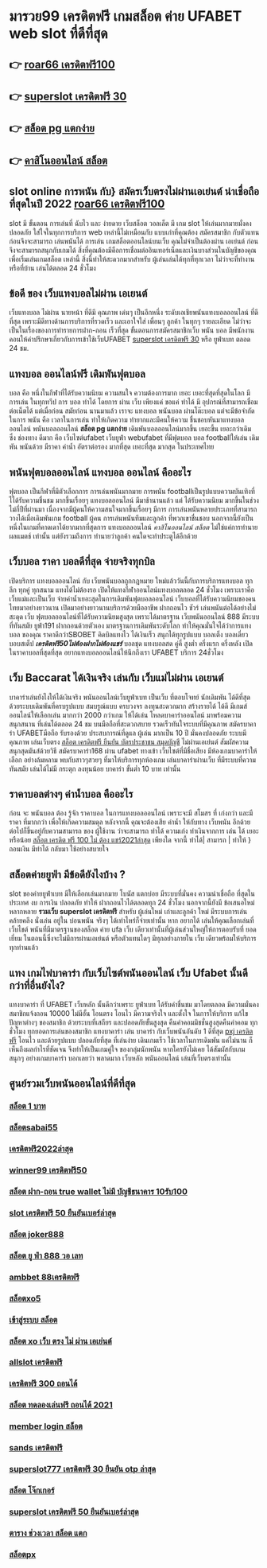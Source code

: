 # มารวย99 เครดิตฟรี   เกมสล็อต ค่าย  UFABET  web   slot ที่ดีที่สุด 

## 👉 [roar66 เครดิตฟรี100](https://mabet.net/20-free-100/)
## 👉 [superslot เครดิตฟรี 30](https://mabet.net/credit-free-50/)
## 👉 [สล็อต pg แตกง่าย](https://member.mabet.net/?action=login)
## 👉 [คาสิโนออนไลน์ สล็อต](https://member.mabet.net/?action=login)

##  slot online  การพนัน กับ} สมัครเว็บตรงไม่ผ่านเอเย่นต์   น่าเชื่อถือที่สุดในปี 2022 [roar66 เครดิตฟรี100](https://mabet.net/credit-free-50/) 

 slot  มี ขั้นตอน การเล่นที่ ฉับไว  และ ง่ายดาย เว็บสล็อต วอลเล็ต มี เกม slot ให้เล่นมากมายมั่งคงปลอดภัย ใส่ใจในทุกการบริการ web เหล่านี้ไม่เหมือนกับ แบบเก่าที่คุณต้อง สมัครสมาชิก กับตัวแทนก่อนจึงจะสามารถ เล่นพนันได้ การเล่น เกมสล็อตออนไลน์บนเว็บ คุณไม่จำเป็นต้องผ่าน เอเย่นต์ ก่อนจึงจะสามารถสนุกกับเกมได้ สิ่งที่คุณต้องมีคือการเชื่อมต่ออินเทอร์เน็ตและเงินบางส่วนในบัญชีของคุณเพื่อเริ่มเล่นเกมสล็อต เหล่านี้ สิ่งนี้ทำให้สะดวกมากสำหรับ ผู้เล่นเล่นได้ทุกที่ทุกเวลา ไม่ว่าจะที่ทำงานหรือที่บ้าน เล่นได้ตลอด 24 ชั่วโมง

##  ข้อดี ของ เว็บแทงบอลไม่ผ่าน เอเยนต์

เว็บแทงบอล  ไม่ผ่าน นายหน้า  ที่ดีมี  คุณภาพ เด่นๆ เป็นอีกหนึ่ง ระดับเอเชียพนันแทงบอลออนไลน์ ที่ดีที่สุด  เพราะมีดีทางด้านการบริการที่รวดเร็ว และเอาใจใส่ เพื่อนๆ ลูกค้า  ในทุกๆ รายละเอียด ไม่ว่าจะเป็นในเรื่องของการทำรายการฝาก-ถอน เร็วที่สุด   ขั้นตอนการสมัครสมาชิกเว็บ พนัน บอล   มีพนักงานคอนให้คำปรึกษาเกี่ยวกับการเข้าใช้เว็บUFABET [superslot เครดิตฟรี 30](https://member.mabet.net/?action=login) หรือ ยูฟ่าเบท ตลอด 24 ชม.


## แทงบอล ออนไลน์ฟรี เดิมพันฟุตบอล

 บอล  คือ หนึ่งในกีฬาที่ได้รับความนิยม ความสนใจ ความต้องการมาก เยอะ เยอะที่สุดที่สุดในโลก มีการเล่น ในทุกทวีป การ บอล  ทำได้  โดยการ ผ่าน  เว็บ  เพียงแค่ ขอแค่ ทำได้ มี อุปกรณ์ที่สามารถเชื่อมต่อเน็ตได้ แต่เมื่อก่อน สมัยก่อน นานมาแล้ว เราจะ แทงบอล  พนันบอล ผ่านโต๊ะบอล แต่จะมีข้อจำกัด ในการ พนัน คือ  เวลาในการเล่น ทำให้เกิดความ ทำยากและมีคนให้ความ ชื่นชอบหันมาแทงบอลออนไลน์ พนันบอลออนไลน์ **สล็อต pg แตกง่าย** เดิมพันบอลออนไลน์มากขึ้น เยอะขึ้น เยอะกว่าเดิม ซึ่ง ช่องทาง  ดีมาก คือ เว็บไซต์ufabet เว็บยูฟ่า webufabet ที่มีฟุตบอล บอล footballให้เล่น เดิมพัน พนันด้วย มีราคา ค่าน้ำ อัตราต่อรอง มากที่สุด เยอะที่สุด มากสุด ในประเทศไทย

##  พนันฟุตบอลออนไลน์   แทงบอล  ออนไลน์ คืออะไร

ฟุตบอล  เป็นกีฬาที่มีตัวเลือกการ การเล่นพนันมากมาย การพนัน footballเป็นรูปแบบความบันเทิงที่ไได้รับความชื่นชม มากขึ้นเรื่อยๆ  แทงบอลออนไลน์  มีมาช้านานแล้ว แต่ ได้รับความนิยม มากขึ้นในช่วงไม่กี่ปีที่ผ่านมา เนื่องจากมีผู้คนให้ความสนใจมากขึ้นเรื่อยๆ มีการ การเล่นพนันหลายประเภทที่สามารถวางได้เมื่อเดิมพันเกม football ผู้คน การเล่นพนันทีมและลูกค้า ที่พวกเขาชื่นชอบ นอกจากนี้ยังเป็นหนึ่งในเกมที่คาดเดาได้ยากมากที่สุดการ แทงบอลออนไลน์  *คาสิโนออนไลน์ สล็อต* ไม่ใช่แค่การทำนายผลแมตช์ เท่านั้น แต่ยังรวมถึงการ ทำนายว่าลูกค้า คนใดจะทำประตูได้อีกด้วย

## เว็บบอล ราคา บอลดีที่สุด  จ่ายจริงทุกบิล

เปิดบริการ แทงบอลออนไลน์ กับ เว็บพนันบอลถูกกฎหมาย
ใหม่แล้ววันนี้กับการบริการแทงบอล ทุกลีก ทุกคู่ ทุกสนาม แทงได้ไม่ต้องรอ เปิดให้แทงกีฬาออนไลน์แทงบอลตลอด 24 ชั่วโมง เพราะเราคือ เว็บแม่และเป็นเว็บ จ่ายค่าน้ำเยอะสุดในการเดิมพันฟุตบอลออนไลน์ เว็บบอลที่ได้รับความนิยมของคนไทยมาอย่างยาวนาน เปิดมาอย่างยาวนานบริการด้วยมืออาชีพ ฝากถอนไว ชัวร์ เล่นพนันต่อได้อย่างไม่สะดุด เว็บ ฟุตบอลออนไลน์ที่ได้รับความนิยมสูงสุด เพราะได้มาตรฐาน เว็บพนันออนไลน์ 888 มีระบบที่ทันสมัย ยูฟ่า191 ฝากถอนด้วยตัวเอง มาตรฐานการเดิมพันระดับโลก ทำให้คุณมั่นใจได้ว่าการแทงบอล ของคุณ ราคาดีกว่าSBOBET  คิดบิลแทงไว ได้เงินเร็ว  สนุกได้ทุกรูปแบบ บอลเต็ง บอลเดี่ยว บอบสเต็ป ***เครดิตฟรี50ไม่ต้องฝากไม่ต้องแชร์*** บอลชุด แทงบอลสด คู่คี่ สูงต่ำ ครึ่งแรก ครึ่งหลัง เปิดในราคาบอลที่สุดที่สุด อยากแทงบอลออนไลน์ให้นึกถึงเรา UFABET บริการ 24ชั่วโมง 


## เว็บ Baccarat ได้เงินจริง เล่นกับ เว็บแม่ไม่ผ่าน เอเยนต์

บาคาร่าเล่นยังไงให้ได้เงินจริง พนันออนไลน์เว็บยูฟ่าเบท เป็นเว็บ ที่ตอบโจทย์  นักเดิมพัน ได้ดีที่สุด ด้วยระบบเดิมพันที่ครบรูปแบบ สมบรูณ์แบบ ครบวงจร ลงทุนสะดวกมาก  สร้างรายได้ ได้ดี มีเกมส์ออนไลน์ให้เลือกเล่น มากกว่า 2000 กว่าเกม ให้ได้เล่น โหลดบาคาร่าออนไลน์ มาพร้อมความสนุกสนาน ที่เล่นได้ตลอด 24 ชม บนมือถือที่สะดวกสบาย รวดเร็วทันใจระบบที่มีคุณภาพ สมัครบาคาร่า UFABETมือถือ  รับรองด้วย ประสบการณ์ที่ดูแล ผู้เล่น มากเป็น 10 ปี มั่นคงปลอดภัย ระบบมีคุณภาพ เล่นเว็บตรง [สล็อต เครดิตฟรี ยืนยัน บัตรประชาชน สมุดบัญชี](https://mabet.net/20-free-100/) ไม่ผ่านเอเย่นต์ สัมผัสความสนุกสุดมันส์ด้วยวิธี สมัครบาคาร่า168 ผ่าน ufabet ทางเข้า  เว็บไซต์ที่มีชื่อเสียง มีห้องเกมบาคาร่าให้เลือก อย่างล้มหลาม พบกับสาวๆสวยๆ ที่มาให้บริการทุกห้องเกม เล่นบาคาร่าผ่านเว็บ ที่มีระบบที่ความทันสมัย เล่นได้ไม่มี กระตุก  ลงทุนน้อย บาคาร่า ขั้นต่ำ 10 บาท เท่านั้น


## ราคาบอลต่างๆ ค่าน้ำบอล คืออะไร

ก่อน จะ พนันบอล ต้อง  รู้จัก  ราคาบอล  ในการแทงบอลออนไลน์  เพราะจะมี สโมสร ที่ เก่งกว่า และมีราคา ที่มากกว่า เพื่อให้เกิดความสมดุล   หลังจากนี้  คุณจะต้องเสีย ค่าน้ำ  ให้กับทาง  เว็บพนัน อีกด้วย ต่อไปก็ขึ้นอยู่กับความสามารถ  ของ ผู้ใช้งาน ว่าจะสามารถ ทำได้ ความเก่ง ทำเงินจากการ เล่น ได้ เยอะหรือน้อย [สล็อต เครดิต ฟรี 100 ไม่ ต้อง แชร์2021ล่าสุด](https://mabet.net/register/) เพียงใด  จากนี้ ทำได้| สามารถ | ทำให้ } ถอนเงิน   มีทำได้  กลับมา  ใช้อย่างสบายใจ

## สล็อตค่ายยูฟ่า มีข้อดียังไงบ้าง ?
 slot ของค่ายยูฟ่าเบท  มีให้เลือกเล่นมากมาย โบนัส  แตกบ่อย มีระบบที่มั่นคง  ความน่าเชื่อถือ ที่สุดในประเทศ  งบ การเงิน  ปลอดภัย  ทำให้ ฝากถอนไวได้ตลอดทุก 24 ชั่วโมง นอกจากนี้ยังมี ข้อเสนอใหม่หลากหลาย **รวมเว็บ superslot เครดิตฟรี** สำหรับ ผู้เล่นใหม่ เก่าและลูกค้า ใหม่ มีระบบการเล่น  คล้ายคลึง  นั่งเล่น อยู่ใน บ่อนพนัน จริงๆ ได้เท่าไหร่ก็จ่ายเท่านั้น หาก อยากได้ เล่นให้คุณเลือกเล่นที่เว็บไชต์ พนันที่มีมาตรฐานของสล็อต ค่าย ufa เว็บ เดียวเท่านั้นที่ผู้เล่นส่วนใหญ่ให้การตอบรับที่ ยอดเยี่ยม ในตอนนี้ซึ่งจะไม่มีการผ่านเอเย่นต์ หรือตัวแทนใดๆ มีทุกอย่างภายใน เว็บ เดียวพร้อมให้บริการทุกท่านแล้ว

## แทง เกมไพ่บาคาร่า  กับเว็บไซต์พนันออนไลน์  เว็บ Ufabet   นั้นดีกว่าที่อื่นยังไง?

แทงบาคาร่า ที่ UFABET เว็บหลัก นั้นดีกว่าเพราะ ยูฟ่าเบท  ได้รับคำชื่นชม มาโดยตลอด มีความมั่นคง สมาชิกแจ้งถอน 10000 ไม่มีอั้น โอนตรง โอนไว มีความจริงใจ และตั้งใจ ในการให้บริการ แก้ไข ปัญหาต่างๆ ของสมาชิก ด้วยระบบที่เสถียร และปลอดภัยขั้นสูงสุด คืนค่าคอมมิชชั่นสูงสุดคืนค่าคอม ทุกชั่วโมง ทุกยอดการเล่นของสมาชิก แทงบาคาร่า   เล่น บาคาร่า  กับเว็บพนันอันดับ 1 ดีที่สุด [pxj เครดิตฟรี](https://mabet.net/) โอนไว และด้วยรูปแบบ ปลอดภัยที่สุด ที่เล่นง่าย เดินเกมเร็ว ใช้เวลาในการเดิมพัน แค่ไม่นาน ก็เห็นถึงผลกำไรที่ชัดเจน จึงทำให้เป็นเกมคู่ใจ ของกลุ่มนักพนัน หากใครยังไม่เคย ได้สัมผัสกับเกมสนุกๆ อย่างเกมบาคาร่า บอกเลยว่า พลาดมาก  เว็บหลัก พนันออนไลน์ เล่นที่เว็บตรงเท่านั้น


## ศูนย์รวมเว็บพนันออนไลน์ที่ดีที่สุด

### [สล็อต 1 บาท](https://atom.io/themes/PG%20เว็บตรง%20%20wowslot%20เครดิตฟรี%20100%20008%20สล็อต%2020รับ100%20ของแท้%20100%)
### [สล็อตsabai55](https://atom.io/themes/PG%20เว็บตรง%20%20asia999%20เครดิตฟรี%2040%20ล่าสุด%20008%20สล็อต%2020รับ100%20ของแท้%20100%)
### [เครดิตฟรี2022ล่าสุด](https://atom.io/themes/PG%20เว็บตรง%20%20สล็อตdumbo%20008%20สล็อต%2020รับ100%20ของแท้%20100%)
### [winner99 เครดิตฟรี50](https://atom.io/themes/PG%20เว็บตรง%20%20u31666%20เครดิตฟรี%2031%20บาท%20008%20สล็อต%2020รับ100%20ของแท้%20100%)
### [สล็อต ฝาก-ถอน true wallet ไม่มี บัญชีธนาคาร 10รับ100](https://atom.io/themes/PG%20เว็บตรง%20%20888%20mediaเครดิตฟรี50%20008%20สล็อต%2020รับ100%20ของแท้%20100%)
### [slot เครดิตฟรี 50 ยืนยันเบอร์ล่าสุด](https://atom.io/themes/PG%20เว็บตรง%20%20เครดิตฟรี2021%20008%20สล็อต%2020รับ100%20ของแท้%20100%)
### [สล็อต joker888](https://atom.io/themes/PG%20เว็บตรง%20%206699สล็อต%20008%20สล็อต%2020รับ100%20ของแท้%20100%)
### [สล็อต ยู ฟ่า 888 วอ เลท](https://atom.io/themes/PG%20เว็บตรง%20%20winner55%20เครดิตฟรี%2050%20008%20สล็อต%2020รับ100%20ของแท้%20100%)
### [ambbet 88เครดิตฟรี](https://atom.io/themes/PG%20เว็บตรง%20%20สล็อต%20mgm99pg%20008%20สล็อต%2020รับ100%20ของแท้%20100%)
### [สล็อตxo5](https://atom.io/themes/PG%20เว็บตรง%20%20สล็อต%209%2018%20008%20สล็อต%2020รับ100%20ของแท้%20100%)
### [เข้าสู่ระบบ สล็อต](https://atom.io/themes/PG%20เว็บตรง%20%20msn.%20bet/%20เครดิตฟรี%20008%20สล็อต%2020รับ100%20ของแท้%20100%)
### [สล็อต xo เว็บ ตรง ไม่ ผ่าน เอเย่นต์](https://atom.io/themes/PG%20เว็บตรง%20%20ทางเข้าpxj%20เครดิตฟรี%2058%20008%20สล็อต%2020รับ100%20ของแท้%20100%)
### [allslot เครดิตฟรี](https://atom.io/themes/PG%20เว็บตรง%20%20bet%20สล็อต%20008%20สล็อต%2020รับ100%20ของแท้%20100%)
### [เครดิตฟรี 300 ถอนได้](https://atom.io/themes/PG%20เว็บตรง%20%20สล็อต%20เครดิตฟรี%2050%20ไม่ต้องแชร์%202022%20008%20สล็อต%2020รับ100%20ของแท้%20100%)
### [สล็อต ทดลองเล่นฟรี ถอนได้ 2021](https://atom.io/themes/PG%20เว็บตรง%20%20สล็อต191%20008%20สล็อต%2020รับ100%20ของแท้%20100%)
### [member login สล็อต](https://atom.io/themes/PG%20เว็บตรง%20%20สล็อต%20ฝากขั้นต่ำ%201%20บาท%20เว็บตรง%20008%20สล็อต%2020รับ100%20ของแท้%20100%)
### [sands เครดิตฟรี](https://atom.io/themes/PG%20เว็บตรง%20%20191สล็อต%20008%20สล็อต%2020รับ100%20ของแท้%20100%)
### [superslot777 เครดิตฟรี 30 ยืนยัน otp ล่าสุด](https://atom.io/themes/PG%20เว็บตรง%20%20up2uสล็อต%20008%20สล็อต%2020รับ100%20ของแท้%20100%)
### [สล็อต โจ๊กเกอร์](https://atom.io/themes/PG%20เว็บตรง%20%20joker%20เครดิตฟรี%20100%20008%20สล็อต%2020รับ100%20ของแท้%20100%)
### [superslot เครดิตฟรี 50 ยืนยันเบอร์ล่าสุด](https://atom.io/themes/PG%20เว็บตรง%20%20pgสล็อต168%20008%20สล็อต%2020รับ100%20ของแท้%20100%)
### [ตาราง ช่วงเวลา สล็อต แตก](https://atom.io/themes/PG%20เว็บตรง%20%20superslot%20789เครดิตฟรี50%20008%20สล็อต%2020รับ100%20ของแท้%20100%)
### [สล็อตpx](https://atom.io/themes/PG%20เว็บตรง%20%20เครดิตฟรี%2050%20ทำยอด%20300%20ถอนได้%20150%20008%20สล็อต%2020รับ100%20ของแท้%20100%)